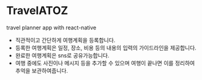 # TravelATOZ
travel planner app with react-native

- 직관적이고 간단하게 여행계획을 등록합니다.
- 등록한 여행계획은 일정, 장소, 비용 등의 내용의 입력의 가이드라인을 제공합니다.
- 완료한 여행계획은 sns로 공유가능합니다.
- 여행 중에도 사진이나 메시지 등을 추가할 수 있으며 여행이 끝나면 이를 정리하여 추억을 보관하여줍니다.
